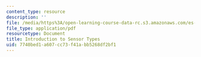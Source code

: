 ```yaml
---
content_type: resource
description: ''
file: /media/https%3A/open-learning-course-data-rc.s3.amazonaws.com/es-293-lego-robotics-spring-2007/7740bed1a607cc73f41abb5268df2bf1_MITES_293S07_sensors.pdf
file_type: application/pdf
resourcetype: Document
title: Introduction to Sensor Types
uid: 7740bed1-a607-cc73-f41a-bb5268df2bf1
---
```

